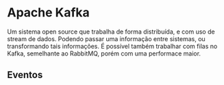 # Apache Kafka
Um sistema open source que trabalha de forma distribuída, e com uso de
stream de dados. Podendo passar uma informação entre sistemas, 
ou transformando tais informações. É possível também trabalhar com filas 
no Kafka, semelhante ao RabbitMQ, porém com uma performace maior.

## Eventos
